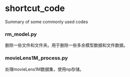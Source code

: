 # shortcut_code
Summary of some commonly used codes

### rm_model.py
删除一些文件和文件夹。用于删除一些多余模型数据和文件数据。

### movieLens1M_process.py
处理movieLens1M数据集，使用np存储。